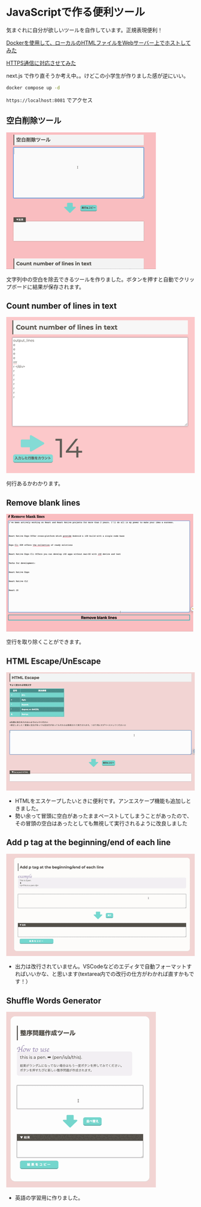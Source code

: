 # JavaScriptで作る便利ツール

気まぐれに自分が欲しいツールを自作しています。正規表現便利！

[Dockerを使用して、ローカルのHTMLファイルをWebサーバー上でホストしてみた](./blog/docker.md)

[HTTPS通信に対応させてみた](./blog/ssl.md)

next.js で作り直そうか考え中。。けどこの小学生が作りました感が逆にいい。

```sh
docker compose up -d
```

`https://localhost:8081` でアクセス

## 空白削除ツール

![空白削除ツール](./assets/remove_spaces.gif)

文字列中の空白を除去できるツールを作りました。ボタンを押すと自動でクリップボードに結果が保存されます。

## Count number of lines in text

![行計算ツール](./assets/count_lines.png)

何行あるかわかります。

## Remove blank lines

![Remove blank lines](./assets/remove_blank_lines.gif)

空行を取り除くことができます。

## HTML Escape/UnEscape

![HTML Escape](./assets/html_escape.gif)

- HTMLをエスケープしたいときに便利です。アンエスケープ機能も追加しときました。
- 勢い余って冒頭に空白があったままペーストしてしまうことがあったので、その冒頭の空白はあったとしても無視して実行されるように改良しました

## Add p tag at the beginning/end of each line

![Add p tag](./assets/pTag.gif)

- 出力は改行されていません。VSCodeなどのエディタで自動フォーマットすればいいかな、と思います(textarea内での改行の仕方がわかれば直すかもです！）

## Shuffle Words Generator

![Shuffler](./assets/shuffler.gif)

- 英語の学習用に作りました。